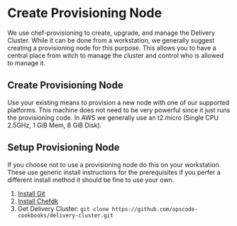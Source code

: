 # Create Provisioning Node
We use chef-provisioning to create, upgrade, and manage the Delivery Cluster. While it can be done from a workstation, we generally suggest creating a provisioning node for this purpose. This allows you to have a central place from witch to manage the cluster and control who is allowed to manage it.

## Create Provisioning Node
Use your existing means to provision a new node with one of our supported platforms. This machine does not need to be very powerful since it just runs the provisioning code. In AWS we generally use an t2.micro (Single CPU 2.5GHz, 1 GiB Mem, 8 GiB Disk).

## Setup Provisioning Node
If you choose not to use a provisioning node do this on your workstation. These use generic install instructions for the prerequisites if you perfer a different install method it should be fine to use your own.

1. [Install Git](http://git-scm.com/book/en/v2/Getting-Started-Installing-Git)
2. [Install Chefdk](https://downloads.chef.io/chef-dk/)
3. Get Delivery Cluster: ```git clone https://github.com/opscode-cookbooks/delivery-cluster.git```
